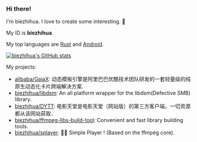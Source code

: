 

<!--
**biezhihua/biezhihua** is a ✨ _special_ ✨ repository because its `README.md` (this file) appears on your GitHub profile.

Here are some ideas to get you started:

- 🔭 I’m currently working on ...
- 🌱 I’m currently learning ...
- 👯 I’m looking to collaborate on ...
- 🤔 I’m looking for help with ...
- 💬 Ask me about ...
- 📫 How to reach me: ...
- 😄 Pronouns: ...
- ⚡ Fun fact: ...
-->

### Hi there!

I'm biezhihua. I love to create some interesting. 👋

My ID is **biezhihua**.

My top languages are [Rust](https://www.rust-lang.org/) and [Android](https://developer.android.google.cn/).

[![biezhihua's GitHub stats](https://github-readme-stats.vercel.app/api?username=biezhihua&show_icons=true&count_private=true)](https://github.com/anuraghazra/github-readme-stats)

My projects:

+ [alibaba/GaiaX](https://github.com/alibaba/GaiaX): 动态模板引擎是阿里巴巴优酷技术团队研发的一套轻量级的纯原生动态化卡片跨端解决方案.
+ [biezhihua/libdsm](https://github.com/biezhihua/libdsm): An all platform wrapper for the libdsm(Defective SMB) library.
+ [biezhihua/DYTT](https://github.com/biezhihua/DYTT): 电影天堂是电影天堂（网站版）的第三方客户端，一切资源都从该网站获取．
+ [biezhihua/ffmpeg-libs-build-tool](https://github.com/biezhihua/ffmpeg-libs-build-tool): Convenient and fast library building tools.
+ [biezhihua/splayer](https://github.com/biezhihua/splayer): 🚀🚀 Simple Player ! (Based on the ffmpeg core).
